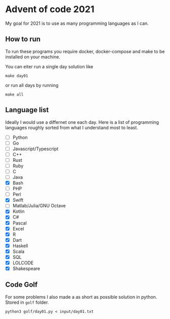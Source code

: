 # Advent of code 2021

My goal for 2021 is to use as many programming languages as I can.

## How to run

To run these programs you require docker, docker-compose and make to be installed on your machine.

You can eiter run a single day solution like
```
make day01
```
or run all days by running
```
make all
```

## Language list

Ideally I would use a differnet one each day. Here is a list of programming languages roughly
sorted from what I understand most to least.

- [ ] Python
- [ ] Go
- [ ] Javascript/Typescript
- [ ] C++
- [ ] Rust
- [ ] Ruby
- [ ] C
- [ ] Java
- [x] Bash
- [ ] PHP
- [ ] Perl
- [x] Swift
- [ ] Matlab/Julia/GNU Octave
- [x] Kotlin
- [x] C#
- [x] Pascal
- [x] Excel
- [x] R
- [x] Dart
- [x] Haskell
- [x] Scala
- [x] SQL
- [x] LOLCODE
- [x] Shakespeare

## Code Golf
For some problems I also made a as short as possible solution in python. Stored in `golf` folder.
```
python3 golf/day01.py < input/day01.txt
```

